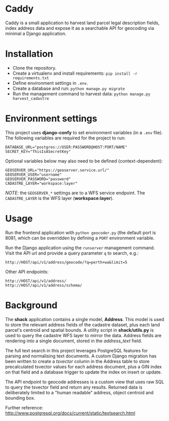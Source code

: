 # Caddy

Caddy is a small application to harvest land parcel legal description
fields, index address data and expose it as a searchable API
for geocoding via minimal a Django application.

# Installation

* Clone the repository.
* Create a virtualenv and install requirements: `pip install -r
  requirements.txt`
* Define environment settings in `.env`.
* Create a database and run: `python manage.py migrate`
* Run the management command to harvest data: `python manage.py harvest_cadastre`

# Environment settings

This project uses **django-confy** to set environment variables (in a `.env` file).
The following variables are required for the project to run:

    DATABASE_URL="postgres://USER:PASSWORD@HOST:PORT/NAME"
    SECRET_KEY="ThisIsASecretKey"

Optional variables below may also need to be defined (context-dependent):

    GEOSERVER_URL="https://geoserver.service.url/"
    GEOSERVER_USER="username"
    GEOSERVER_PASSWORD="password"
    CADASTRE_LAYER="workspace:layer"

*NOTE*: the `GEOSERVER_*` settings are to a WFS service endpoint. The
`CADASTRE_LAYER` is the WFS layer (**workspace:layer**).

# Usage

Run the frontend application with `python geocoder.py` (the default port
is 8081, which can be overridden by defining a `PORT` environment variable.

Run the Django application using the  `runserver` management command. Visit
the API url and provide a query parameter `q` to search, e.g.:

    http://HOST/api/v1/address/geocode/?q=perth+wa&limit=5

Other API endpoints:

    http://HOST/api/v1/address/
    http://HOST/api/v1/address/schema/

# Background

The **shack** application contains a single model, **Address**. This model
is used to store the relevant address fields of the cadastre dataset,
plus each land parcel's centroid and spatial bounds. A utility script in
**shack/utils.py** is used to query the cadastre WFS layer to mirror the
data. Address fields are rendering into a single document, stored in the
*address_text* field.

The full text search in this project leverages PostgreSQL features for
parsing and normalising text documents. A custom Django migration has been
written to create a *tsvector* column in the Address table to store
precalculated tsvector values for each address document, plus a GIN index
on that field and a database trigger to update the index on insert or update.

The API endpoint to geocode addresses is a custom view that uses raw SQL
to query the tsvector field and return any results. Returned data is
deliberately limited to a "human readable" address, object centroid and
bounding box.

Further reference:
http://www.postgresql.org/docs/current/static/textsearch.html
